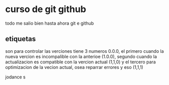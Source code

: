 # curso de git github

todo me salio bien hasta ahora git e github

## etiquetas

son para controlar las verciones tiene 3 numeros 0.0.0, el primero cuando la nueva vercion es incompalible con la anterioe (1.0.0), segundo cuando la actualizacion es compatible con la vercion actual (1,1,0) y el tercero para optimizacion de la vecion actual, osea reparrar errores y eso (1,1,1)

jodance s
